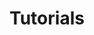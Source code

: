 ---
title: Tutorials
layout: collection
permalink: /tutorials/
collection: tutorials
entries_layout: grid
show_excerpts: true
---